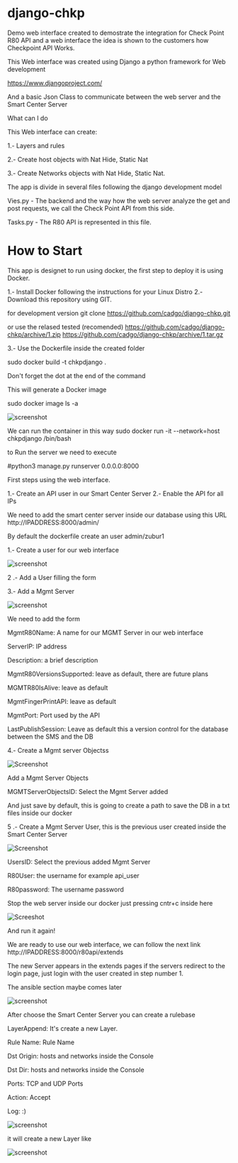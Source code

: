 # django-chkp

Demo web interface created to demostrate the integration for Check Point R80 API and a web interface
the idea is shown to the customers how Checkpoint API Works.

This Web interface was created using Django a python framework for Web development

https://www.djangoproject.com/

And a basic Json Class to communicate between the web server and the Smart Center Server

What can I do

This Web interface can create:

1.- Layers and rules

2.- Create host objects with Nat Hide, Static Nat

3.- Create Networks objects with Nat Hide, Static Nat.

The app is divide in several files following the django development model

Vies.py - The backend and the way how the web server analyze the get and post requests, we call the Check Point API from this side.

Tasks.py - The R80 API is represented in this file.

# How to Start

This app is designet to run using docker, the first step to deploy it is using Docker.

1.- Install Docker following the instructions for your Linux Distro
2.- Download this repository using GIT.

for development version
git clone https://github.com/cadgo/django-chkp.git

or use the relased tested (recomended)
https://github.com/cadgo/django-chkp/archive/1.zip
https://github.com/cadgo/django-chkp/archive/1.tar.gz

3.- Use the Dockerfile inside the created folder 

sudo docker build -t chkpdjango .

Don't forget the dot at the end of the command

This will generate a Docker image 

sudo docker image ls -a

![screenshot](https://github.com/cadgo/django-chkp/blob/assets/dockerimage.PNG)

We can run the container in this way
sudo docker run -it --network=host chkpdjango /bin/bash

to Run the server we need to execute

#python3 manage.py runserver 0.0.0.0:8000

First steps using the web interface.

1.- Create an API user in our Smart Center Server
2.- Enable the API for all IPs

We need to add the smart center server inside our database using this URL http://IPADDRESS:8000/admin/
  
  By default the dockerfile create an user admin/zubur1

1.- Create a user for our web interface

![screenshot](https://github.com/cadgo/django-chkp/blob/assets/users1.PNG)

2 .- Add a User filling the form

3.- Add a Mgmt Server

![screenshot](https://github.com/cadgo/django-chkp/blob/assets/MgmtServerAdd.PNG)

We need to add the form

MgmtR80Name: A name for our MGMT Server in our web interface

ServerIP: IP address

Description: a brief description 

MgmtR80VersionsSupported: leave as default, there are future plans

MGMTR80IsAlive: leave as default

MgmtFingerPrintAPI: leave as default

MgmtPort: Port used by the API 

LastPublishSession: Leave as default this a version control for the database between the SMS and the DB

4.- Create a Mgmt server Objectss

![Screenshot](https://github.com/cadgo/django-chkp/blob/assets/MgmtServerObjects.PNG)

Add a Mgmt Server Objects

MGMTServerObjectsID: Select the Mgmt Server added

And just save by default, this is going to create a path to save the DB in a txt files inside our docker

5 .- Create a Mgmt Server User, this is the previous user created inside the Smart Center Server

![Screenshot](https://github.com/cadgo/django-chkp/blob/assets/MgmtServerUsers.PNG)

UsersID: Select the previous added Mgmt Server

R80User: the username for example api_user

R80password: The username password

Stop the web server inside our docker  just pressing cntr+c inside here

![Screeshot](https://github.com/cadgo/django-chkp/blob/assets/stopWebServer.PNG)

And run it again!

We are ready to use our web interface, we can follow the next link http://IPADDRESS:8000/r80api/extends
  
The new Server appears in the extends pages if the servers redirect to the login page, just login with the user created in step number 1.

The ansible section maybe comes later

![screenshot](https://github.com/cadgo/django-chkp/blob/assets/extendsRules.PNG)

After choose the Smart Center Server you can create a rulebase

LayerAppend: It's create a new Layer.

Rule Name: Rule Name

Dst Origin: hosts and networks inside the Console

Dst Dir: hosts and networks inside the Console

Ports: TCP and UDP Ports

Action: Accept

Log: :)

![screenshot](https://github.com/cadgo/django-chkp/blob/assets/RuleBase.png)


it will create a new Layer like

![screenshot](https://github.com/cadgo/django-chkp/blob/assets/LayersCreated.PNG)

